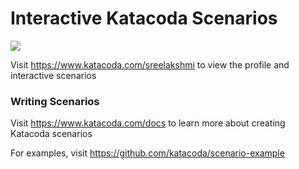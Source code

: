 # Interactive Katacoda Scenarios

[![](http://shields.katacoda.com/katacoda/sreelakshmi/count.svg)](https://www.katacoda.com/sreelakshmi "Get your profile on Katacoda.com")

Visit https://www.katacoda.com/sreelakshmi to view the profile and interactive scenarios

### Writing Scenarios
Visit https://www.katacoda.com/docs to learn more about creating Katacoda scenarios

For examples, visit https://github.com/katacoda/scenario-example
